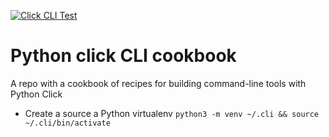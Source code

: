 [![Click CLI Test](https://github.com/noahgift/python-click-cli-cookbook/actions/workflows/main.yml/badge.svg)](https://github.com/noahgift/python-click-cli-cookbook/actions/workflows/main.yml)

# Python click CLI cookbook
A repo with a cookbook of recipes for building command-line tools with Python Click

* Create a source a Python virtualenv 
```python3 -m venv ~/.cli && source ~/.cli/bin/activate```
